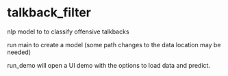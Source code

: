 # talkback_filter
nlp model to  to classify offensive talkbacks

run main to create a model (some path changes to the data location may be needed)

run_demo will open a UI demo with the options to load data and predict.
